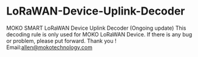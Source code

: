# LoRaWAN-Device-Uplink-Decoder
MOKO SMART LoRaWAN Device Uplink Decoder (Ongoing update)
This decoding rule is only used for MOKO LoRaWAN Device. If there is any bug or problem, please put forward. Thank you !
Email:allen@mokotechnology.com
